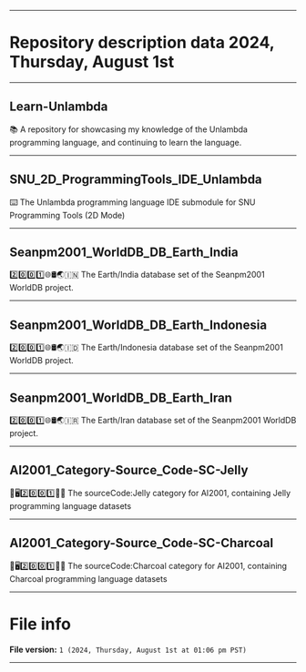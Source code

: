 
***

# Repository description data 2024, Thursday, August 1st

---

## Learn-Unlambda

📚️ A repository for showcasing my knowledge of the Unlambda programming language, and continuing to learn the language. 

---

## SNU_2D_ProgrammingTools_IDE_Unlambda

⌨️ The Unlambda programming language IDE submodule for SNU Programming Tools (2D Mode)

---

## Seanpm2001_WorldDB_DB_Earth_India

2️⃣️0️⃣️0️⃣️1️⃣️🌐️🛢️🌏️🇮🇳️ The Earth/India database set of the Seanpm2001 WorldDB project.

---

## Seanpm2001_WorldDB_DB_Earth_Indonesia

2️⃣️0️⃣️0️⃣️1️⃣️🌐️🛢️🌏️🇮🇩️ The Earth/Indonesia database set of the Seanpm2001 WorldDB project.

---

## Seanpm2001_WorldDB_DB_Earth_Iran

2️⃣️0️⃣️0️⃣️1️⃣️🌐️🛢️🌏️🇮🇷️ The Earth/Iran database set of the Seanpm2001 WorldDB project.

---

## AI2001_Category-Source_Code-SC-Jelly

🧠️🖥️2️⃣️0️⃣️0️⃣️1️⃣️💾️📜️ The sourceCode:Jelly category for AI2001, containing Jelly programming language datasets 

---

## AI2001_Category-Source_Code-SC-Charcoal

🧠️🖥️2️⃣️0️⃣️0️⃣️1️⃣️💾️📜️ The sourceCode:Charcoal category for AI2001, containing Charcoal programming language datasets 

***

# File info

**File version:** `1 (2024, Thursday, August 1st at 01:06 pm PST)`

***

